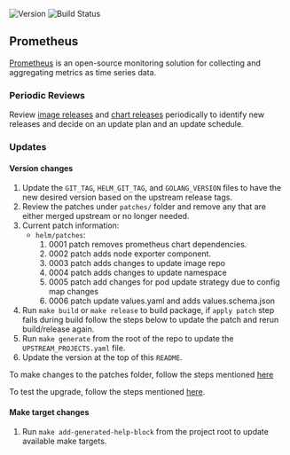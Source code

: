 ![Version](https://img.shields.io/badge/version-v2.55.1-blue)
![Build Status](https://codebuild.us-west-2.amazonaws.com/badges?uuid=eyJlbmNyeXB0ZWREYXRhIjoiTldscmdZWkd6NzlhUHJBbFJDRzlMc3NmaGxBOFJlYWE1a3BsVG9KcXhldDRCK05PL0lxNmVVUi9odlMzdXZCYXFxWTBCOUZDbS91R21KL1c5VkdQQ004PSIsIml2UGFyYW1ldGVyU3BlYyI6Im94dGM3UFc0MGRDN0pyREIiLCJtYXRlcmlhbFNldFNlcmlhbCI6MX0%3D&branch=main)

## **Prometheus**

[Prometheus](https://github.com/prometheus/prometheus) is an open-source monitoring solution for collecting and aggregating metrics as time series data.

### Periodic Reviews
Review [image releases](https://github.com/prometheus/prometheus/tags) and [chart releases](https://github.com/prometheus-community/helm-charts/tree/main/charts/prometheus) periodically to identify new releases and decide on an update plan and an update schedule.

### Updates

#### Version changes
1. Update the `GIT_TAG`, `HELM_GIT_TAG`, and `GOLANG_VERSION` files to have the new desired version based on the upstream release tags.
1. Review the patches under `patches/` folder and remove any that are either merged upstream or no longer needed.
1. Current patch information:
    * `helm/patches`:
        1. 0001 patch removes prometheus chart dependencies.
		1. 0002 patch adds node exporter component.
		1. 0003 patch adds changes to update image repo
		1. 0004 patch adds changes to update namespace
		1. 0005 patch add changes for pod update strategy due to config map changes
		1. 0006 patch update values.yaml and adds values.schema.json
1. Run `make build` or `make release` to build package, if `apply patch` step fails during build follow the  steps below to update the patch and rerun build/release again.
1. Run `make generate` from the root of the repo to update the `UPSTREAM_PROJECTS.yaml` file.
1. Update the version at the top of this `README`.


To make changes to the patches folder, follow the steps mentioned [here](https://github.com/aws/eks-anywhere-build-tooling/blob/main/docs/development/packages/update-helm-charts.md#generate-patch-files)


To test the upgrade, follow the steps mentioned [here](https://github.com/aws/eks-anywhere-build-tooling/blob/main/docs/development/packages/update-helm-charts.md#Testing).

#### Make target changes
1. Run `make add-generated-help-block` from the project root to update available make targets.
